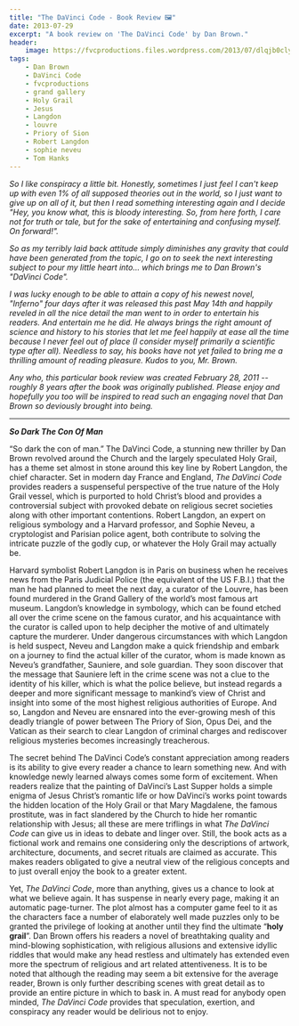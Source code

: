 ```yaml
---
title: "The DaVinci Code - Book Review 🖼️"
date: 2013-07-29
excerpt: "A book review on 'The DaVinci Code' by Dan Brown."
header:
    image: https://fvcproductions.files.wordpress.com/2013/07/dlqjb0cly1xaymibqdqxsbsy6vj.jpg
tags:
    - Dan Brown
    - DaVinci Code
    - fvcproductions
    - grand gallery
    - Holy Grail
    - Jesus
    - Langdon
    - louvre
    - Priory of Sion
    - Robert Langdon
    - sophie neveu
    - Tom Hanks
---
```


*So I like conspiracy a little bit. Honestly, sometimes I just feel I
can't keep up with even 1% of all supposed theories out in the world, so
I just want to give up on all of it, but then I read something
interesting again and I decide "Hey, you know what, this is bloody
interesting. So, from here forth, I care not for truth or tale, but for
the sake of entertaining and confusing myself. On forward!".*

*So as my terribly laid back attitude simply diminishes any gravity that
could have been generated from the topic, I go on to seek the next
interesting subject to pour my little heart into... which brings me to
Dan Brown's "DaVinci Code".*

*I was lucky enough to be able to attain a copy of his newest novel,
"Inferno" four days after it was released this past May 14th and happily
reveled in all the nice detail the man went to in order to entertain his
readers. And entertain me he did. He always brings the right amount of
science and history to his stories that let me feel happily at ease all
the time because I never feel out of place (I consider myself primarily
a scientific type after all). Needless to say, his books have not yet
failed to bring me a thrilling amount of reading pleasure. Kudos to you,
Mr. Brown.*

*Any who, this particular book review was created February 28, 2011 --
roughly 8 years after the book was originally published. Please enjoy
and hopefully you too will be inspired to read such an engaging novel
that Dan Brown so deviously brought into being.*

------------------------------------------------------------------------

***So Dark The Con Of Man***

“So dark the con of man.” The DaVinci Code, a stunning new thriller by
Dan Brown revolved around the Church and the largely speculated Holy
Grail, has a theme set almost in stone around this key line by Robert
Langdon, the chief character. Set in modern day France and England, *The
DaVinci Code* provides readers a suspenseful perspective of the true
nature of the Holy Grail vessel, which is purported to hold Christ’s
blood and provides a controversial subject with provoked debate on
religious secret societies along with other important contentions.
Robert Langdon, an expert on religious symbology and a Harvard
professor, and Sophie Neveu, a cryptologist and Parisian police agent,
both contribute to solving the intricate puzzle of the godly cup, or
whatever the Holy Grail may actually be.

Harvard symbolist Robert Langdon is in Paris on business when he
receives news from the Paris Judicial Police (the equivalent of the US
F.B.I.) that the man he had planned to meet the next day, a curator of
the Louvre, has been found murdered in the Grand Gallery of the world’s
most famous art museum. Langdon’s knowledge in symbology, which can be
found etched all over the crime scene on the famous curator, and his
acquaintance with the curator is called upon to help decipher the motive
of and ultimately capture the murderer. Under dangerous circumstances
with which Langdon is held suspect, Neveu and Langdon make a quick
friendship and embark on a journey to find the actual killer of the
curator, whom is made known as Neveu’s grandfather, Sauniere, and sole
guardian. They soon discover that the message that Sauniere left in the
crime scene was not a clue to the identity of his killer, which is what
the police believe, but instead regards a deeper and more significant
message to mankind’s view of Christ and insight into some of the most
highest religious authorities of Europe. And so, Langdon and Neveu are
ensnared into the ever-growing mesh of this deadly triangle of power
between The Priory of Sion, Opus Dei, and the Vatican as their search to
clear Langdon of criminal charges and rediscover religious mysteries
becomes increasingly treacherous.

The secret behind The DaVinci Code’s constant appreciation among readers
is its ability to give every reader a chance to learn something new. And
with knowledge newly learned always comes some form of excitement. When
readers realize that the painting of DaVinci’s Last Supper holds a
simple enigma of Jesus Christ’s romantic life or how DaVinci’s works
point towards the hidden location of the Holy Grail or that Mary
Magdalene, the famous prostitute, was in fact slandered by the Church to
hide her romantic relationship with Jesus; all these are mere triflings
in what *The DaVinci Code* can give us in ideas to debate and linger
over. Still, the book acts as a fictional work and remains one
considering only the descriptions of artwork, architecture, documents,
and secret rituals are claimed as accurate. This makes readers obligated
to give a neutral view of the religious concepts and to just overall
enjoy the book to a greater extent.

Yet, *The DaVinci Code*, more than anything, gives us a chance to look
at what we believe again. It has suspense in nearly every page, making
it an automatic page-turner. The plot almost has a computer game feel to
it as the characters face a number of elaborately well made puzzles only
to be granted the privilege of looking at another until they find the
ultimate “**holy grail**”. Dan Brown offers his readers a novel of
breathtaking quality and mind-blowing sophistication, with religious
allusions and extensive idyllic riddles that would make any head
restless and ultimately has extended even more the spectrum of religious
and art related attentiveness. It is to be noted that although the
reading may seem a bit extensive for the average reader, Brown is only
further describing scenes with great detail as to provide an entire
picture in which to bask in. A must read for anybody open minded, *The
DaVinci Code* provides that speculation, exertion, and conspiracy any
reader would be delirious not to enjoy.
